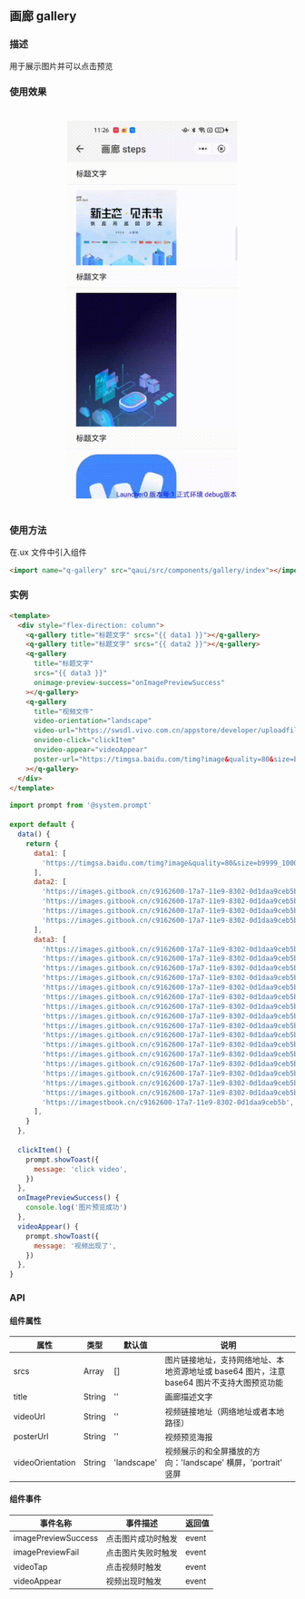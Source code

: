 ## 画廊 gallery

### 描述

用于展示图片并可以点击预览

### 使用效果

<div style="text-align: center;margin: 40px;"><img src="./assets/gallery.gif" alt="barcode" style="width:300px" /></div>

### 使用方法

在.ux 文件中引入组件

```html
<import name="q-gallery" src="qaui/src/components/gallery/index"></import>
```

### 实例

```html
<template>
  <div style="flex-direction: column">
    <q-gallery title="标题文字" srcs="{{ data1 }}"></q-gallery>
    <q-gallery title="标题文字" srcs="{{ data2 }}"></q-gallery>
    <q-gallery
      title="标题文字"
      srcs="{{ data3 }}"
      onimage-preview-success="onImagePreviewSuccess"
    ></q-gallery>
    <q-gallery
      title="视频文件"
      video-orientation="landscape"
      video-url="https://swsdl.vivo.com.cn/appstore/developer/uploadfile/20180323/20180323183010837.mp4"
      onvideo-click="clickItem"
      onvideo-appear="videoAppear"
      poster-url="https://timgsa.baidu.com/timg?image&quality=80&size=b9999_10000&sec=1603277817178&di=93757526f827b5ee7bdbcc033a29487b&imgtype=0&src=http%3A%2F%2Fwww.huaxia.com%2Fxw%2Fshgj%2Fimages%2F2018%2F06%2F12%2F2009996.png"
    ></q-gallery>
  </div>
</template>
```

```js
import prompt from '@system.prompt'

export default {
  data() {
    return {
      data1: [
        'https://timgsa.baidu.com/timg?image&quality=80&size=b9999_10000&sec=1603277817178&di=93757526f827b5ee7bdbcc033a29487b&imgtype=0&src=http%3A%2F%2Fwww.huaxia.com%2Fxw%2Fshgj%2Fimages%2F2018%2F06%2F12%2F2009996.png',
      ],
      data2: [
        'https://images.gitbook.cn/c9162600-17a7-11e9-8302-0d1daa9ceb5b',
        'https://images.gitbook.cn/c9162600-17a7-11e9-8302-0d1daa9ceb5b',
        'https://images.gitbook.cn/c9162600-17a7-11e9-8302-0d1daa9ceb5b',
        'https://images.gitbook.cn/c9162600-17a7-11e9-8302-0d1daa9ceb5b',
      ],
      data3: [
        'https://images.gitbook.cn/c9162600-17a7-11e9-8302-0d1daa9ceb5b',
        'https://images.gitbook.cn/c9162600-17a7-11e9-8302-0d1daa9ceb5b',
        'https://images.gitbook.cn/c9162600-17a7-11e9-8302-0d1daa9ceb5b',
        'https://images.gitbook.cn/c9162600-17a7-11e9-8302-0d1daa9ceb5b',
        'https://images.gitbook.cn/c9162600-17a7-11e9-8302-0d1daa9ceb5b',
        'https://images.gitbook.cn/c9162600-17a7-11e9-8302-0d1daa9ceb5b',
        'https://images.gitbook.cn/c9162600-17a7-11e9-8302-0d1daa9ceb5b',
        'https://images.gitbook.cn/c9162600-17a7-11e9-8302-0d1daa9ceb5b',
        'https://images.gitbook.cn/c9162600-17a7-11e9-8302-0d1daa9ceb5b',
        'https://images.gitbook.cn/c9162600-17a7-11e9-8302-0d1daa9ceb5b',
        'https://images.gitbook.cn/c9162600-17a7-11e9-8302-0d1daa9ceb5b',
        'https://images.gitbook.cn/c9162600-17a7-11e9-8302-0d1daa9ceb5b',
        'https://images.gitbook.cn/c9162600-17a7-11e9-8302-0d1daa9ceb5b',
        'https://images.gitbook.cn/c9162600-17a7-11e9-8302-0d1daa9ceb5b',
        'https://images.gitbook.cn/c9162600-17a7-11e9-8302-0d1daa9ceb5b',
        'https://images.gitbook.cn/c9162600-17a7-11e9-8302-0d1daa9ceb5b',
        'https://imagestbook.cn/c9162600-17a7-11e9-8302-0d1daa9ceb5b',
      ],
    }
  },

  clickItem() {
    prompt.showToast({
      message: 'click video',
    })
  },
  onImagePreviewSuccess() {
    console.log('图片预览成功')
  },
  videoAppear() {
    prompt.showToast({
      message: '视频出现了',
    })
  },
}
```

### API

#### 组件属性

| 属性             | 类型   | 默认值      | 说明                                                                                       |
| ---------------- | ------ | ----------- | ------------------------------------------------------------------------------------------ |
| srcs             | Array  | []          | 图片链接地址，支持网络地址、本地资源地址或 base64 图片，注意 base64 图片不支持大图预览功能 |
| title            | String | ''          | 画廊描述文字                                                                               |
| videoUrl         | String | ''          | 视频链接地址（网络地址或者本地路径）                                                       |
| posterUrl        | String | ''          | 视频预览海报                                                                               |
| videoOrientation | String | 'landscape' | 视频展示的和全屏播放的方向：'landscape' 横屏，'portrait' 竖屏                              |

#### 组件事件

| 事件名称            | 事件描述           | 返回值 |
| ------------------- | ------------------ | ------ |
| imagePreviewSuccess | 点击图片成功时触发 | event  |
| imagePreviewFail    | 点击图片失败时触发 | event  |
| videoTap            | 点击视频时触发     | event  |
| videoAppear         | 视频出现时触发     | event  |
